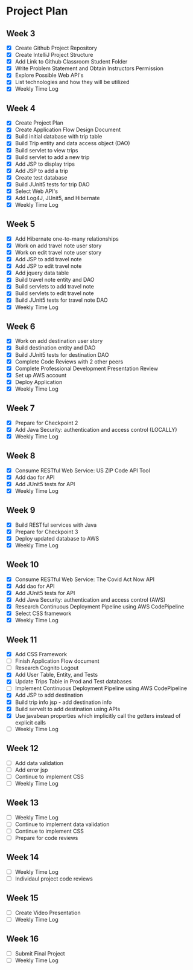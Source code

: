 # Project Plan

##  Week 3
- [x] Create Github Project Repository
- [x] Create IntelliJ Project Structure
- [x] Add Link to Github Classroom Student Folder
- [x] Write Problem Statement and Obtain Instructors Permission
- [x] Explore Possible Web API's
- [X] List technologies and how they will be utilized
- [x] Weekly Time Log

##  Week 4
- [X] Create Project Plan
- [x] Create Application Flow Design Document
- [x] Build initial database with trip table 
- [x] Build Trip entity and data access object (DAO)
- [x] Build servlet to view trips
- [x] Build servlet to add a new trip
- [x] Add JSP to display trips
- [x] Add JSP to add a trip
- [x] Create test database
- [x] Build JUnit5 tests for trip DAO
- [x] Select Web API's
- [x] Add Log4J, JUnit5, and Hibernate
- [x] Weekly Time Log

##  Week 5
- [x] Add Hibernate one-to-many relationships
- [x] Work on add travel note user story
- [x] Work on edit travel note user story
- [x] Add JSP to add travel note
- [x] Add JSP to edit travel note
- [x] Add jquery data table
- [x] Build travel note entity and DAO
- [x] Build servlets to add travel note
- [x] Build servlets to edit travel note
- [x] Build JUnit5 tests for travel note DAO
- [x] Weekly Time Log

##  Week 6
- [x] Work on add destination user story
- [x] Build destination entity and DAO
- [x] Build JUnit5 tests for destination DAO
- [x] Complete Code Reviews with 2 other peers
- [x] Complete Professional Development Presentation Review 
- [x] Set up AWS account  
- [x] Deploy Application
- [x] Weekly Time Log

##  Week 7
- [x] Prepare for Checkpoint 2
- [x] Add Java Security: authentication and access control (LOCALLY)
- [x] Weekly Time Log

##  Week 8
- [x] Consume RESTful Web Service: US ZIP Code API Tool
- [x] Add dao for API
- [x] Add JUnit5 tests for API
- [x] Weekly Time Log

##  Week 9
- [x] Build RESTful services with Java
- [x] Prepare for Checkpoint 3
- [x] Deploy updated database to AWS
- [x] Weekly Time Log

##  Week 10
- [x] Consume RESTful Web Service: The Covid Act Now API
- [x] Add dao for API
- [x] Add JUnit5 tests for API
- [x] Add Java Security: authentication and access control (AWS)
- [x] Research Continuous Deployment Pipeline using AWS CodePipeline
- [x] Select CSS framework
- [x] Weekly Time Log

##  Week 11
- [x] Add CSS Framework
- [ ] Finish Application Flow document
- [ ] Research Cognito Logout
- [x] Add User Table, Entity, and Tests
- [x] Update Trips Table in Prod and Test databases
- [ ] Implement Continuous Deployment Pipeline using AWS CodePipeline
- [x] Add JSP to add destination
- [x] Build trip info jsp - add destination info
- [x] Build servelt to add destination using APIs
- [x] Use javabean properties which implicitly call the getters instead of explicit calls
- [ ] Weekly Time Log

##  Week 12
- [ ] Add data validation
- [ ] Add error jsp
- [ ] Continue to implement CSS
- [ ] Weekly Time Log

##  Week 13
- [ ] Weekly Time Log
- [ ] Continue to implement data validation
- [ ] Continue to implement CSS
- [ ] Prepare for code reviews

##  Week 14
- [ ] Weekly Time Log
- [ ] Individaul project code reviews

##  Week 15
- [ ] Create Video Presentation
- [ ] Weekly Time Log

##  Week 16
- [ ] Submit Final Project
- [ ] Weekly Time Log